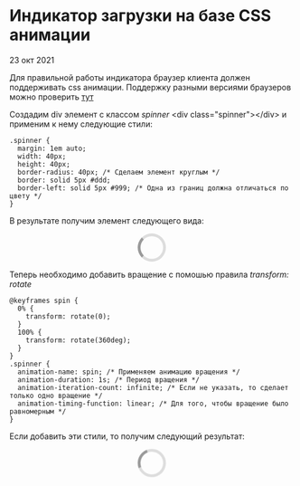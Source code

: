 <!DOCTYPE html>
<html lang='ru'>
<head>
<meta charset='utf-8'>
<meta content='width=device-width, initial-scale=1.0' name='viewport'>
<title>Индикатор загрузки на базе CSS анимации</title>
<link href='data:,' rel='icon'>
<link rel="stylesheet" type="text/css" href="base.css">
<style>
  .spinner1 {
    margin: 1em auto;
    width: 40px;
    height: 40px;
    border-radius: 40px; /* Сделаем элемент круглым */
    border: solid 5px #ddd;
    border-left: solid 5px #999; /* Одна из границ должна отличаться по цвету */
  }
  @keyframes spin {
    0% {
      transform: rotate(0);
    }
    100% {
      transform: rotate(360deg);
    }
  }
  .spinner2 {
    animation-name: spin; /* Применяем анимацию вращения */
    animation-duration: 1s;
    animation-iteration-count: infinite; /* Если не указать, то сделает только одно вращение */
    animation-timing-function: linear; /* Для того, чтобы вращение было равномерным */
  }
</style>

# Индикатор загрузки на базе CSS анимации

23 окт 2021

Для правильной работы индикатора браузер клиента должен поддерживать css анимации.
Поддержку разными версиями браузеров можно проверить [тут](https://caniuse.com/css-animation)

Создадим div элемент с классом _spinner_ &lt;div class="spinner"&gt;&lt;/div&gt;
и применим к нему следующие стили:

```
.spinner {
  margin: 1em auto;
  width: 40px;
  height: 40px;
  border-radius: 40px; /* Сделаем элемент круглым */
  border: solid 5px #ddd;
  border-left: solid 5px #999; /* Одна из границ должна отличаться по цвету */
}
```

В результате получим элемент следующего вида:

<div class='spinner1'></div>

Теперь необходимо добавить вращение с помошью правила _transform: rotate_

```
@keyframes spin {
  0% {
    transform: rotate(0);
  }
  100% {
    transform: rotate(360deg);
  }
}
.spinner {
  animation-name: spin; /* Применяем анимацию вращения */
  animation-duration: 1s; /* Период вращения */
  animation-iteration-count: infinite; /* Если не указать, то сделает только одно вращение */
  animation-timing-function: linear; /* Для того, чтобы вращение было равномерным */
}
```

Если добавить эти стили, то получим следующий результат:

<div class='spinner1 spinner2'></div>
